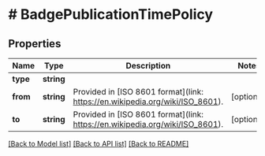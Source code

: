 # # BadgePublicationTimePolicy

## Properties

Name | Type | Description | Notes
------------ | ------------- | ------------- | -------------
**type** | **string** |  | 
**from** | **string** | Provided in [ISO 8601 format](link: https://en.wikipedia.org/wiki/ISO_8601). | [optional] 
**to** | **string** | Provided in [ISO 8601 format](link: https://en.wikipedia.org/wiki/ISO_8601). | [optional] 

[[Back to Model list]](../../README.md#documentation-for-models) [[Back to API list]](../../README.md#documentation-for-api-endpoints) [[Back to README]](../../README.md)


